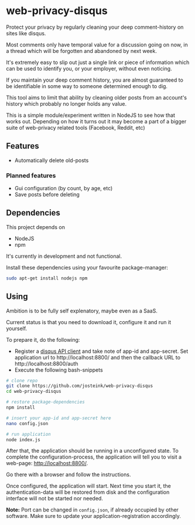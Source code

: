 
# web-privacy-disqus

Protect your privacy by regularly cleaning your deep comment-history
on sites like disqus.

Most comments only have temporal value for a discussion going on now,
in a thread which will be forgotten and abandoned by next week.

It's extremely easy to slip out just a single link or piece of
information which can be used to identify you, or your employer,
without even noticing.

If you maintain your deep comment history, you are almost guaranteed
to be identifiable in some way to someone determined enough to dig.

This tool aims to limit that ability by cleaning older posts from an
account's history which probably no longer holds any value.

This is a simple module/experiment written in NodeJS to see how that
works out. Depending on how it turns out it may become a part of a bigger suite
of web-privacy related tools (Facebook, Reddit, etc)

## Features

* Automatically delete old-posts

### Planned features

* Gui configuration (by count, by age, etc)
* Save posts before deleting

## Dependencies

This project depends on

* NodeJS
* npm

It's currently in development and not functional.

Install these dependencies using your favourite package-manager:

````bash
sudo apt-get install nodejs npm
````

## Using

Ambition is to be fully self explenatory, maybe even as a SaaS.

Current status is that you need to download it, configure it and
run it yourself.

To prepare it, do the following:

* Register a [disqus API client](https://disqus.com/api/applications/)
  and take note of app-id and app-secret. Set application url to
  http://localhost:8800/ and then the callback URL to
  http://localhost:8800/auth
* Execute the following bash-snippets

````bash
# clone repo
git clone https://github.com/josteink/web-privacy-disqus
cd web-privacy-disqus

# restore package-dependencies
npm install

# insert your app-id and app-secret here
nano config.json

# run application
node index.js
````

After that, the application should be running in a unconfigured
state. To complete the configuration-process, the application will
tell you to visit a web-page:
[http://localhost:8800/](http://localhost:8800/).

Go there with a browser and follow the instructions.

Once configured, the application will start. Next time you start it,
the authentication-data will be restored from disk and the
configuration interface will not be started nor needed.

**Note:** Port can be changed in `config.json`, if already occupied by
other software. Make sure to update your application-registration accordingly.
